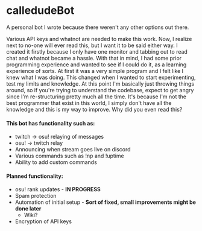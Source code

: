 # calledudeBot

A personal bot I wrote because there weren't any other options out there.

Various API keys and whatnot are needed to make this work.
Now, I realize next to no-one will ever read this, but I want it to be said either way.
I created it firstly because I only have one monitor and tabbing out to read chat and whatnot became a hassle. With that in mind, I had some prior programming experience and wanted to see if I could do it, as a learning experience of sorts.
At first it was a very simple program and I felt like I knew what I was doing. This changed when I wanted to start experimenting, test my limits and knowledge. At this point I'm basically just throwing things around, so if you're trying to understand the codebase, expect to get angry since I'm re-structuring pretty much all the time. It's because I'm not the best programmer that exist in this world, I simply don't have all the knowledge and this is my way to improve.
Why did you even read this?

#### This bot has functionality such as:
* twitch -> osu! relaying of messages
* osu! -> twitch relay
* Announcing when stream goes live on discord
* Various commands such as !np and !uptime
* Ability to add custom commands

#### Planned functionality:
* osu! rank updates - **IN PROGRESS**
* Spam protection
* Automation of initial setup - **Sort of fixed, small improvements might be done later**
  * Wiki?
* Encryption of API keys
